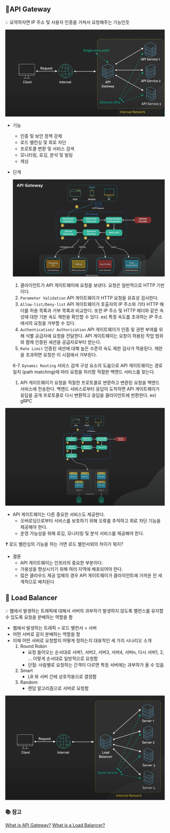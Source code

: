## 🔐API Gateway

<aside>
💡 요약하자면 IP 주소 및 사용자 인증을 거쳐서 요청해주는 기능인듯

</aside>

  ![Untitled](240513_1.png)

- 기능
    - 인증 및 보안 정책 강제
    - 로드 밸런싱 및 회로 차단
    - 프로토콜 변환 및 서비스 검색
    - 모니터링, 로깅, 분석 및 빌링
    - 캐싱
- 단계

  ![Untitled](240513_2.png)

    1. 클라이언트가 API 게이트웨이에 요청을 보낸다. 요청은 일반적으로 HTTP 기반이다.
    2. `Parameter Validation` API 게이트웨이가 HTTP 요청을 유효성 검사한다.
    3. `Allow-list/Deny-list` API 게이트웨이가 호출자의 IP 주소와 기타 HTTP 헤더를 허용 목록과 거부 목록과 비교한다. 또한 IP 주소 및 HTTP 헤더와 같은 속성에 대한 기본 속도 제한을 확인할 수 있다. ex) 특정 속도를 초과하는 IP 주소에서의 요청을 거부할 수 있다.
    4. `Authentication/ Authorization` API 게이트웨이가 인증 및 권한 부여를 위해 식별 공급자에 요청을 전달한다. API 게이트웨이는 요청이 허용된 작업 범위와 함께 인증된 세션을 공급자로부터 받는다.
    5. `Rate Limit` 인증된 세션에 대해 높은 수준의 속도 제한 검사가 적용된다. 제한을 초과하면 요청은 이 시점에서 거부된다.

  6-7. `Dynamic Routing` 서비스 검색 구성 요소의 도움으로 API 게이트웨이는 경로 일치 (path matching)에 따라 요청을 처리할 적절한 백엔드 서비스를 찾는다.

    1. API 게이트웨이가 요청을 적절한 프로토콜로 변환하고 변환된 요청을 백엔드 서비스에 전송한다. 백엔드 서비스로부터 응답이 도착하면 API 게이트웨이가 응답을 공개 프로토콜로 다시 변환하고 응답을 클라이언트에 반환한다. ex) gRPC

![Untitled](240513_3-2.PNG)

- API 게이트웨이는 다른 중요한 서비스도 제공한다.
    - 오버로딩으로부터 서비스를 보호하기 위해 오류를 추적하고 회로 차단 기능을 제공해야 한다.
    - 운영 가능성을 위해 로깅, 모니터링 및 분석 서비스를 제공해야 한다.

<aside>
❓ 로드 밸런싱의 기능을 하는 거면 로드 밸런서와의 차이가 뭐지?

</aside>

- 결론
    - API 게이트웨이는 인프라의 중요한 부분이다.
    - 가용성을 향상시키기 위해 여러 지역에 배포되어야 한다.
    - 많은 클라우드 제공 업체의 경우 API 게이트웨이가 클라이언트에 가까운 전 세계적으로 배치된다


## 🚦 Load Balancer

<aside>
💡 웹에서 발생하는 트래픽에 대해서 서버의 과부하가 발생하지 않도록 밸런스를 유지할 수 있도록 요청을 분배하는 역할을 함

</aside>

- 웹에서 발생하는 트래픽 > 로드 밸런서 > 서버
- 어떤 서버로 갈지 분배하는 역할을 함
- 이때 어떤 서버로 요청할지 어떻게 정하는지 대표적인 세 가지 시나리오 소개
    1. Round Robin
        - 요청 들어오는 순서대로 서버1, 서버2, 서버3, 서버4, 서버n, 다시 서버1, 2, … 이렇게 순서대로 일방적으로 요청함
        - 단점: 사람별로 요청하는 간격이 다르면 특정 서버에는 과부하가 올 수 있음
    2. Smart
        - LB 와 서버 간에 상호작용으로 결정함
    3. Random
        - 랜덤 알고리즘으로 서버로 요청함

![Untitled](240513_4.png)

### 📚 참고

[What is API Gateway?](https://www.youtube.com/watch?v=6ULyxuHKxg8&t=1s)
[What is a Load Balancer?](https://www.youtube.com/watch?v=sCR3SAVdyCc)